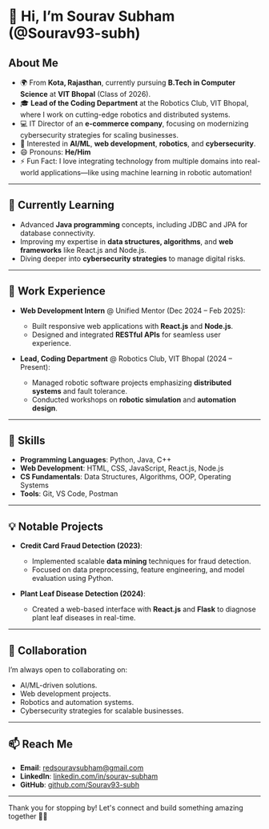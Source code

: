 # 👋 Hi, I’m Sourav Subham (@Sourav93-subh)

## About Me
- 🌍 From **Kota, Rajasthan**, currently pursuing **B.Tech in Computer Science** at **VIT Bhopal** (Class of 2026).  
- 🎓 **Lead of the Coding Department** at the Robotics Club, VIT Bhopal, where I work on cutting-edge robotics and distributed systems.  
- 💻 IT Director of an **e-commerce company**, focusing on modernizing cybersecurity strategies for scaling businesses.  
- 👀 Interested in **AI/ML**, **web development**, **robotics**, and **cybersecurity**.  
- 😄 Pronouns: **He/Him**  
- ⚡ Fun Fact: I love integrating technology from multiple domains into real-world applications—like using machine learning in robotic automation!  

---

## 🌱 Currently Learning
- Advanced **Java programming** concepts, including JDBC and JPA for database connectivity.  
- Improving my expertise in **data structures, algorithms**, and **web frameworks** like React.js and Node.js.  
- Diving deeper into **cybersecurity strategies** to manage digital risks.  

---

## 💼 Work Experience
- **Web Development Intern** @ Unified Mentor (Dec 2024 – Feb 2025):  
  - Built responsive web applications with **React.js** and **Node.js**.  
  - Designed and integrated **RESTful APIs** for seamless user experience.  

- **Lead, Coding Department** @ Robotics Club, VIT Bhopal (2024 – Present):  
  - Managed robotic software projects emphasizing **distributed systems** and fault tolerance.  
  - Conducted workshops on **robotic simulation** and **automation design**.  

---

## 🔧 Skills
- **Programming Languages**: Python, Java, C++  
- **Web Development**: HTML, CSS, JavaScript, React.js, Node.js  
- **CS Fundamentals**: Data Structures, Algorithms, OOP, Operating Systems  
- **Tools**: Git, VS Code, Postman  

---

## 💡 Notable Projects
- **Credit Card Fraud Detection (2023)**:  
  - Implemented scalable **data mining** techniques for fraud detection.  
  - Focused on data preprocessing, feature engineering, and model evaluation using Python.  

- **Plant Leaf Disease Detection (2024)**:  
  - Created a web-based interface with **React.js** and **Flask** to diagnose plant leaf diseases in real-time.  

---

## 💞️ Collaboration
I’m always open to collaborating on:  
- AI/ML-driven solutions.  
- Web development projects.  
- Robotics and automation systems.  
- Cybersecurity strategies for scalable businesses.  

---

## 📫 Reach Me
- **Email**: [redsouravsubham@gmail.com](mailto:redsouravsubham@gmail.com)  
- **LinkedIn**: [linkedin.com/in/sourav-subham](https://linkedin.com/in/sourav-subham)  
- **GitHub**: [github.com/Sourav93-subh](https://github.com/Sourav93-subh)  

---

Thank you for stopping by! Let's connect and build something amazing together 🚀✨  
